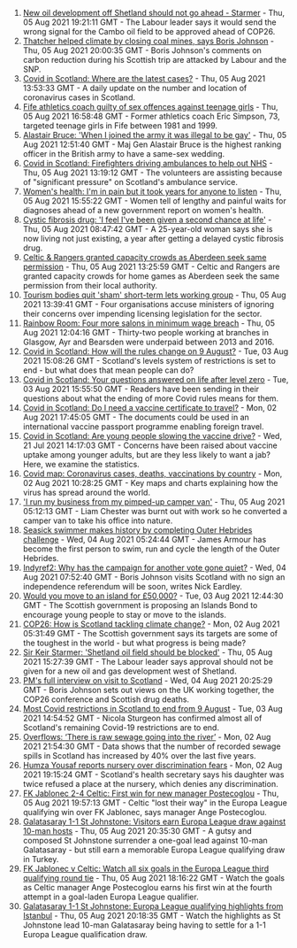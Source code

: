 1. [New oil development off Shetland should not go ahead - Starmer](https://www.bbc.co.uk/news/uk-scotland-scotland-politics-58103843) - Thu, 05 Aug 2021 19:21:11 GMT - The Labour leader says it would send the wrong signal for the Cambo oil field to be approved ahead of COP26.
2. [Thatcher helped climate by closing coal mines, says Boris Johnson](https://www.bbc.co.uk/news/uk-politics-58107009) - Thu, 05 Aug 2021 20:00:35 GMT - Boris Johnson's comments on carbon reduction during his Scottish trip are attacked by Labour and the SNP.
3. [Covid in Scotland: Where are the latest cases?](https://www.bbc.co.uk/news/uk-scotland-53511877) - Thu, 05 Aug 2021 13:53:33 GMT - A daily update on the number and location of coronavirus cases in Scotland.
4. [Fife athletics coach guilty of sex offences against teenage girls](https://www.bbc.co.uk/news/uk-scotland-58107370) - Thu, 05 Aug 2021 16:58:48 GMT - Former athletics coach Eric Simpson, 73, targeted teenage girls in Fife between 1981 and 1999.
5. [Alastair Bruce: 'When I joined the army it was illegal to be gay'](https://www.bbc.co.uk/news/uk-scotland-edinburgh-east-fife-58081185) - Thu, 05 Aug 2021 12:51:40 GMT - Maj Gen Alastair Bruce is the highest ranking officer in the British army to have a same-sex wedding.
6. [Covid in Scotland: Firefighters driving ambulances to help out NHS](https://www.bbc.co.uk/news/uk-scotland-58103353) - Thu, 05 Aug 2021 13:19:12 GMT - The volunteers are assisting because of "significant pressure" on Scotland's ambulance service.
7. [Women's health: I'm in pain but it took years for anyone to listen](https://www.bbc.co.uk/news/uk-scotland-58101414) - Thu, 05 Aug 2021 15:55:22 GMT - Women tell of lengthy and painful waits for diagnoses ahead of a new government report on women's health.
8. [Cystic fibrosis drug: 'I feel I've been given a second chance at life'](https://www.bbc.co.uk/news/uk-scotland-north-east-orkney-shetland-58084089) - Thu, 05 Aug 2021 08:47:42 GMT - A 25-year-old woman says she is now living not just existing, a year after getting a delayed cystic fibrosis drug.
9. [Celtic & Rangers granted capacity crowds as Aberdeen seek same permission](https://www.bbc.co.uk/sport/football/58100937) - Thu, 05 Aug 2021 13:25:59 GMT - Celtic and Rangers are granted capacity crowds for home games as Aberdeen seek the same permission from their local authority.
10. [Tourism bodies quit 'sham' short-term lets working group](https://www.bbc.co.uk/news/uk-scotland-scotland-business-58101637) - Thu, 05 Aug 2021 13:39:41 GMT - Four organisations accuse ministers of ignoring their concerns over impending licensing legislation for the sector.
11. [Rainbow Room: Four more salons in minimum wage breach](https://www.bbc.co.uk/news/uk-scotland-58094836) - Thu, 05 Aug 2021 12:04:16 GMT - Thirty-two people working at branches in Glasgow, Ayr and Bearsden were underpaid between 2013 and 2016.
12. [Covid in Scotland: How will the rules change on 9 August?](https://www.bbc.co.uk/news/uk-scotland-53166816) - Tue, 03 Aug 2021 15:08:26 GMT - Scotland's levels system of restrictions is set to end - but what does that mean people can do?
13. [Covid in Scotland: Your questions answered on life after level zero](https://www.bbc.co.uk/news/uk-scotland-58071989) - Tue, 03 Aug 2021 15:55:50 GMT - Readers have been sending in their questions about what the ending of more Covid rules means for them.
14. [Covid in Scotland: Do I need a vaccine certificate to travel?](https://www.bbc.co.uk/news/uk-scotland-57519070) - Mon, 02 Aug 2021 17:45:05 GMT - The documents could be used in an international vaccine passport programme enabling foreign travel.
15. [Covid in Scotland: Are young people slowing the vaccine drive?](https://www.bbc.co.uk/news/uk-scotland-57915106) - Wed, 21 Jul 2021 14:17:03 GMT - Concerns have been raised about vaccine uptake among younger adults, but are they less likely to want a jab? Here, we examine the statistics.
16. [Covid map: Coronavirus cases, deaths, vaccinations by country](https://www.bbc.co.uk/news/world-51235105) - Mon, 02 Aug 2021 10:28:25 GMT - Key maps and charts explaining how the virus has spread around the world.
17. ['I run my business from my pimped-up camper van'](https://www.bbc.co.uk/news/uk-scotland-58025876) - Thu, 05 Aug 2021 05:12:13 GMT - Liam Chester was burnt out with work so he converted a camper van to take his office into nature.
18. [Seasick swimmer makes history by completing Outer Hebrides challenge](https://www.bbc.co.uk/news/uk-scotland-edinburgh-east-fife-58059477) - Wed, 04 Aug 2021 05:24:44 GMT - James Armour has become the first person to swim, run and cycle the length of the Outer Hebrides.
19. [Indyref2: Why has the campaign for another vote gone quiet?](https://www.bbc.co.uk/news/uk-politics-58079551) - Wed, 04 Aug 2021 07:52:40 GMT - Boris Johnson visits Scotland with no sign an independence referendum will be soon, writes Nick Eardley.
20. [Would you move to an island for £50,000?](https://www.bbc.co.uk/news/uk-scotland-highlands-islands-58070578) - Tue, 03 Aug 2021 12:44:30 GMT - The Scottish government is proposing an Islands Bond to encourage young people to stay or move to the islands.
21. [COP26: How is Scotland tackling climate change?](https://www.bbc.co.uk/news/uk-scotland-57970435) - Mon, 02 Aug 2021 05:31:49 GMT - The Scottish government says its targets are some of the toughest in the world - but what progress is being made?
22. [Sir Keir Starmer: 'Shetland oil field should be blocked'](https://www.bbc.co.uk/news/uk-scotland-58103993) - Thu, 05 Aug 2021 15:27:39 GMT - The Labour leader says approval should not be given for a new oil and gas development west of Shetland.
23. [PM's full interview on visit to Scotland](https://www.bbc.co.uk/news/uk-scotland-58094228) - Wed, 04 Aug 2021 20:25:29 GMT - Boris Johnson sets out views on the UK working together, the COP26 conference and Scottish drug deaths.
24. [Most Covid restrictions in Scotland to end from 9 August](https://www.bbc.co.uk/news/uk-scotland-58077159) - Tue, 03 Aug 2021 14:54:52 GMT - Nicola Sturgeon has confirmed almost all of Scotland's remaining Covid-19 restrictions are to end.
25. [Overflows: ‘There is raw sewage going into the river’](https://www.bbc.co.uk/news/uk-scotland-58061389) - Mon, 02 Aug 2021 21:54:30 GMT - Data shows that the number of recorded sewage spills in Scotland has increased by 40% over the last five years.
26. [Humza Yousaf reports nursery over discrimination fears](https://www.bbc.co.uk/news/uk-scotland-58064620) - Mon, 02 Aug 2021 19:15:24 GMT - Scotland's health secretary says his daughter was twice refused a place at the nursery, which denies any discrimination.
27. [FK Jablonec 2-4 Celtic: First win for new manager Postecoglou](https://www.bbc.co.uk/sport/football/58007178) - Thu, 05 Aug 2021 19:57:13 GMT - Celtic "lost their way" in the Europa League qualifying win over FK Jablonec, says manager Ange Postecoglou.
28. [Galatasaray 1-1 St Johnstone: Visitors earn Europa League draw against 10-man hosts](https://www.bbc.co.uk/sport/football/58061278) - Thu, 05 Aug 2021 20:35:30 GMT - A gutsy and composed St Johnstone surrender a one-goal lead against 10-man Galatasaray - but still earn a memorable Europa League qualifying draw in Turkey.
29. [FK Jablonec v Celtic: Watch all six goals in the Europa League third qualifying round tie](https://www.bbc.co.uk/sport/av/football/58108440) - Thu, 05 Aug 2021 18:16:22 GMT - Watch the goals as Celtic manager Ange Postecoglou earns his first win at the fourth attempt in a goal-laden Europa League qualifier.
30. [Galatasaray 1-1 St Johnstone: Europa League qualifying highlights from Istanbul](https://www.bbc.co.uk/sport/av/football/58109139) - Thu, 05 Aug 2021 20:18:35 GMT - Watch the highlights as St Johnstone lead 10-man Galatasaray being having to settle for a 1-1 Europa League qualification draw.
